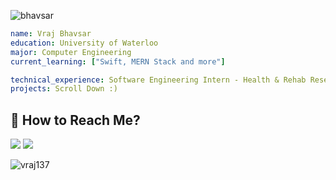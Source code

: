 ![bhavsar](https://user-images.githubusercontent.com/69980892/133012536-4893c850-3c7a-463f-916c-52512f3154fb.png)

```yaml
name: Vraj Bhavsar
education: University of Waterloo
major: Computer Engineering
current_learning: ["Swift, MERN Stack and more"]

technical_experience: Software Engineering Intern - Health & Rehab Research Inc.
projects: Scroll Down :)

```

## 📨 How to Reach Me?  
[![](https://img.shields.io/badge/Gmail-D14836?style=for-the-badge&logo=gmail&logoColor=white)](mailto:vraj13725@gmail.com) [![](https://img.shields.io/badge/LinkedIn-0077B5?style=for-the-badge&logo=linkedin&logoColor=white)](https://www.linkedin.com/in/vrajbhavsar/)


<p align="left"> <img src="https://komarev.com/ghpvc/?username=vraj137&label=Profile%20views&color=0e75b6&style=flat" alt="vraj137" /> </p>

